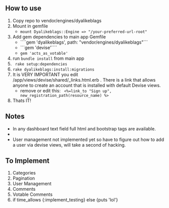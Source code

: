 ## How to use

1. Copy repo to vendor/engines/dyalikeblags
1. Mount in gemfile
	* ```mount Dyalikeblags::Engine => "/your-preferred-url-root"```
2. Add gem dependencies to main app Gemfile
	* ````gem 'dyalikeblags', path: "vendor/engines/dyalikeblags"```
	* ```gem 'devise'````
	* ```gem 'acts_as_votable'```
5. run ```bundle install``` from main app
6. ``` rake setup:dependencies```
7. ```rake dyalikeblags:install:migrations```
8. It is VERY IMPORTANT you edit /app/views/devise/shared/_links.html.erb . There is a link that allows anyone to create an account that is installed with default Devise views.
	* remove or edit this: ``` <%=link_to "Sign up", new_registration_path(resource_name) %>```
9. Thats IT!


## Notes
* In any dashboard text field full html and bootstrap tags are available.
* 
* User management not implemented yet so have to figure out how to add a user via devise views, will take a second of hacking.



## To Implement
1. Categories
2. Pagination 
3. User Management  
4. Comments
5. Votable Comments
4. if time_allows {:implement_testing} else {puts 'lol'}





